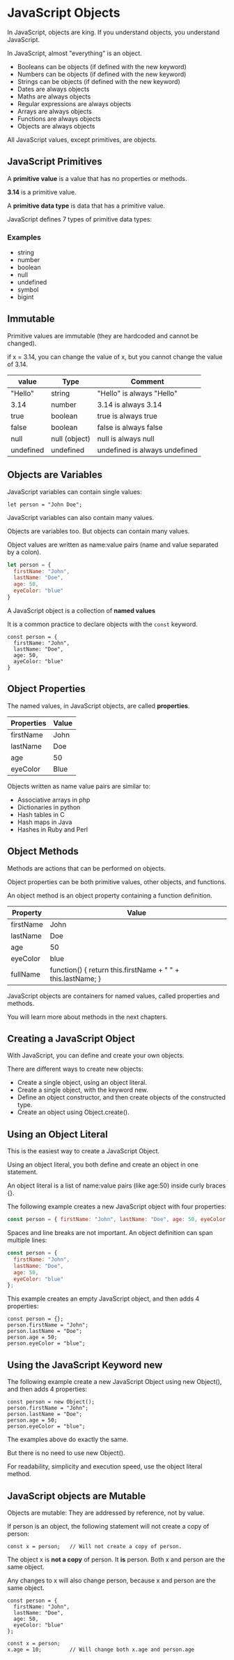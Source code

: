 # JavaScript Objects

In JavaScript, objects are king. If you understand objects, you understand JavaScript.

In JavaScript, almost "everything" is an object.

* Booleans can be objects (if defined with the new keyword)
* Numbers can be objects (if defined with the new keyword)
* Strings can be objects (if defined with the new keyword)
* Dates are always objects
* Maths are always objects
* Regular expressions are always objects
* Arrays are always objects
* Functions are always objects
* Objects are always objects

All JavaScript values, except primitives, are objects.

## JavaScript Primitives

A **primitive value** is a value that has no properties or methods.

**3.14** is a primitive value.

A **primitive data type** is data that has a primitive value.

JavaScript defines 7 types of primitive data types:

### Examples

* string
* number
* boolean
* null
* undefined
* symbol
* bigint

## Immutable

Primitive values are immutable (they are hardcoded and cannot be changed).

if x = 3.14, you can change the value of x, but you cannot change the value of 3.14.

| value     | Type          | Comment                       |
| --------- | ------------- | ----------------------------- |
| "Hello"   | string        | "Hello" is always "Hello"     |
| 3.14      | number        | 3.14 is always 3.14           |
| true      | boolean       | true is always true           |
| false     | boolean       | false is always false         |
| null      | null (object) | null is always null           |
| undefined | undefined     | undefined is always undefined |

## Objects are Variables

JavaScript variables can contain single values:

```
let person = "John Doe";
```

JavaScript variables can also contain many values.

Objects are variables too. But objects can contain many values.

Object values are written as name:value pairs (name and value separated by a colon).

```javascript
let person = {
  firstName: "John",
  lastName: "Doe",
  age: 50,
  eyeColor: "blue"
}
```

A JavaScript object is a collection of **named values**

It is a common practice to declare objects with the `const` keyword.

```
const person = {
  firstName: "John", 
  lastName: "Doe",
  age: 50,
  ayeColor: "blue"
}
```

## Object Properties

The named values, in JavaScript objects, are called **properties**.

| **Properties** | **Value** |
| -------------- | --------- |
| firstName      | John      |
| lastName       | Doe       |
| age            | 50        |
| eyeColor       | Blue      |


Objects written as name value pairs are similar to:

* Associative arrays in php
* Dictionaries in python
* Hash tables in C
* Hash maps in Java
* Hashes in Ruby and Perl


## Object Methods

Methods are actions that can be performed on objects.

Object properties can be both primitive values, other objects, and functions.

An object method is an object property containing a function definition.

| Property  | Value                                                       |
| --------- | ----------------------------------------------------------- |
| firstName | John                                                        |
| lastName  | Doe                                                         |
| age       | 50                                                          |
| eyeColor  | blue                                                        |
| fullName  | function() { return this.firstName + " " + this.lastName; } |

JavaScript objects are containers for named values, called properties and methods.

You will learn more about methods in the next chapters.

## Creating a JavaScript Object

With JavaScript, you can define and create your own objects.

There are different ways to create new objects:

* Create a single object, using an object literal.
* Create a single object, with the keyword new.
* Define an object constructor, and then create objects of the constructed type.
* Create an object using Object.create().

## Using an Object Literal

This is the easiest way to create a JavaScript Object.

Using an object literal, you both define and create an object in one statement.

An object literal is a list of name:value pairs (like age:50) inside curly braces {}.

The following example creates a new JavaScript object with four properties:

```javascript
const person = { firstName: "John", lastName: "Doe", age: 50, eyeColor: "blue"};
```

Spaces and line breaks are not important. An object definition can span multiple lines:

```javascript
const person = {
  firstName: "John",
  lastName: "Doe",
  age: 50,
  eyeColor: "blue"
};
```

This example creates an empty JavaScript object, and then adds 4 properties:

```
const person = {};
person.firstName = "John";
person.lastName = "Doe";
person.age = 50;
person.eyeColor = "blue";
```

## Using the JavaScript Keyword new

The following example create a new JavaScript Object using new Object(), and then adds 4 properties:

```
const person = new Object();
person.firstName = "John";
person.lastName = "Doe";
person.age = 50;
person.eyeColor = "blue";
```

The examples above do exactly the same.

But there is no need to use new Object().

For readability, simplicity and execution speed, use the object literal method.

## JavaScript objects are Mutable

Objects are mutable: They are addressed by reference, not by value.

If person is an object, the following statement will not create a copy of person:

```
const x = person;   // Will not create a copy of person.
```

The object x is **not a copy** of person. It **is** person. Both x and person are the same object.

Any changes to x will also change person, because x and person are the same object.

```
const person = {
  firstName: "John",
  lastName: "Doe",
  age: 50, 
  eyeColor: "blue"
};

const x = person;
x.age = 10;         // Will change both x.age and person.age
```